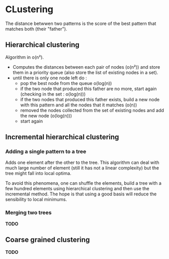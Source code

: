 # CLustering

The distance betwwen two patterns is the score of the best pattern that matches both (their "father").

## Hierarchical clustering

Algorithm in o(n²).  

- Computes the distances between each pair of nodes (o(n²)) and store them in a priority queue (also store the list of existing nodes in a set).
- until there is only one node left do :
  - pop the best node from the queue o(log(n))
  - if the two node that produced this father are no more, start again (checking in the set : o(log(n)))
  - if the two nodes that produced this father exists, build a new node with this pattern and all the nodes that it matches (o(n))
  - removed the nodes collected from the set of existing nodes and add the new node (o(log(n)))
  - start again

## Incremental hierarchical clustering

### Adding a single pattern to a tree

Adds one element after the other to the tree. This algorithm can deal with much large number of element (still it has not a linear complexity) but the tree might fall into local optima.

To avoid this phenomena, one can shuffle the elements, build a tree with a few hundred elements using hierarchical clustering and then use the incremental method. The hope is that using a good basis will reduce the sensibility to local minimums.

### Merging two trees

**TODO**

## Coarse grained clustering

**TODO**